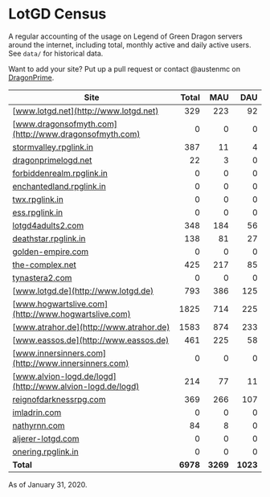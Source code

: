 # LotGD Census
A regular accounting of the usage on Legend of Green Dragon servers around the internet, including total, monthly active and daily active users. See `data/` for historical data.

Want to add your site? Put up a pull request or contact @austenmc on [DragonPrime](http://dragonprime.net).


Site | Total | MAU | DAU
--- | ---:| ---:| ---:
[www.lotgd.net](http://www.lotgd.net)|329|223|92
[www.dragonsofmyth.com](http://www.dragonsofmyth.com)|0|0|0
[stormvalley.rpglink.in](http://stormvalley.rpglink.in)|387|11|4
[dragonprimelogd.net](http://dragonprimelogd.net)|22|3|0
[forbiddenrealm.rpglink.in](http://forbiddenrealm.rpglink.in)|0|0|0
[enchantedland.rpglink.in](http://enchantedland.rpglink.in)|0|0|0
[twx.rpglink.in](http://twx.rpglink.in)|0|0|0
[ess.rpglink.in](http://ess.rpglink.in)|0|0|0
[lotgd4adults2.com](http://lotgd4adults2.com)|348|184|56
[deathstar.rpglink.in](http://deathstar.rpglink.in)|138|81|27
[golden-empire.com](http://golden-empire.com)|0|0|0
[the-complex.net](http://the-complex.net)|425|217|85
[tynastera2.com](http://tynastera2.com)|0|0|0
[www.lotgd.de](http://www.lotgd.de)|793|386|125
[www.hogwartslive.com](http://www.hogwartslive.com)|1825|714|225
[www.atrahor.de](http://www.atrahor.de)|1583|874|233
[www.eassos.de](http://www.eassos.de)|461|225|58
[www.innersinners.com](http://www.innersinners.com)|0|0|0
[www.alvion-logd.de/logd](http://www.alvion-logd.de/logd)|214|77|11
[reignofdarknessrpg.com](http://reignofdarknessrpg.com)|369|266|107
[imladrin.com](http://imladrin.com)|0|0|0
[nathyrnn.com](http://nathyrnn.com)|84|8|0
[aljerer-lotgd.com](http://aljerer-lotgd.com)|0|0|0
[onering.rpglink.in](http://onering.rpglink.in)|0|0|0
**Total**|**6978**|**3269**|**1023**

As of January 31, 2020.
